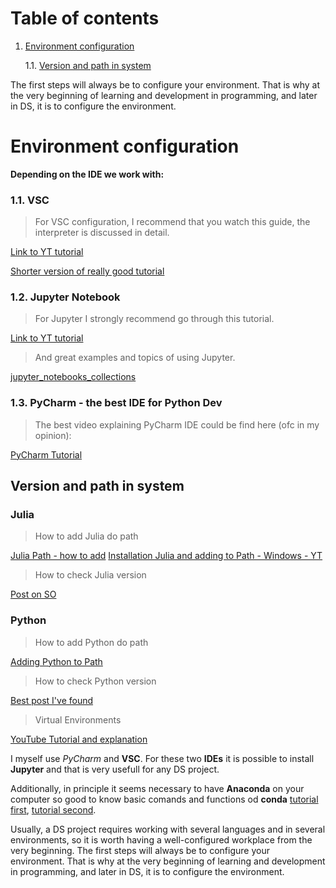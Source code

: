 # Table of contents

1. [Environment configuration](#Environment-configuration)

    1.1. [Version and path in system](#Version-and-path-in-system)


The first steps will always be to configure your environment. That is why at the very beginning of learning and development in programming, and later in DS, it is to configure the environment.


# Environment configuration

**Depending on the IDE we work with:**

### 1.1. VSC

  >For VSC configuration, I recommend that you watch this guide, the interpreter is discussed in detail.

[Link to YT tutorial](https://www.youtube.com/watch?v=UTQp6mvhb0Y&ab_channel=freeCodeCamp.org)

[Shorter version of really good tutorial](https://www.youtube.com/watch?v=-nh9rCzPJ20&t=631s&ab_channel=CoreySchafer)

### 1.2. Jupyter Notebook

  >For Jupyter I strongly recommend go through this tutorial.

[Link to YT tutorial](https://www.youtube.com/watch?v=DKiI6NfSIe8&ab_channel=ProjectDataScience)

  >And great examples and topics of using Jupyter.

[jupyter_notebooks_collections](https://gist.github.com/ocoyawale/54d92fd4bf92508a2a6e482b5fa480fd#julia)

### 1.3. PyCharm - the best IDE for Python Dev

  >The best video explaining PyCharm IDE could be find here (ofc in my opinion):

[PyCharm Tutorial](https://www.youtube.com/watch?v=hc50ALh_x5g&t=1s&ab_channel=Amigoscode)

## Version and path in system

### Julia

  > How to add Julia do path

[Julia Path - how to add](https://julialang.org/downloads/platform/)
[Installation Julia and adding to Path - Windows - YT](https://www.youtube.com/watch?v=ij8jF7_qriY&t=287s&ab_channel=ExampleProgram)

  > How to check Julia version

[Post on SO](https://stackoverflow.com/questions/25326890/how-to-find-version-number-of-julia-is-there-a-ver-command)

### Python

  > How to add Python do path

[Adding Python to Path](https://www.youtube.com/watch?v=4bUOrMj88Pc&ab_channel=LearningLad)

  > How to check Python version

[Best post I've found](https://blog.finxter.com/how-to-check-your-python-version/)

   > Virtual Environments

[YouTube Tutorial and explanation](https://www.youtube.com/watch?v=APOPm01BVrk&ab_channel=CoreySchafer)

I myself use *PyCharm* and **VSC**. For these two **IDEs** it is possible to install **Jupyter** and that is very usefull for any DS project.

Additionally, in principle it seems necessary to have **Anaconda** on your computer so good to know basic comands and functions od **conda** [tutorial first](https://www.youtube.com/watch?v=23aQdrS58e0&ab_channel=Academind), [tutorial second](https://www.youtube.com/watch?v=ZXrUfNwPOe4&ab_channel=SebastianMantey).

Usually, a DS project requires working with several languages and in several environments, so it is worth having a well-configured workplace from the very beginning.
The first steps will always be to configure your environment. That is why at the very beginning of learning and development in programming, and later in DS, it is to configure the environment.
